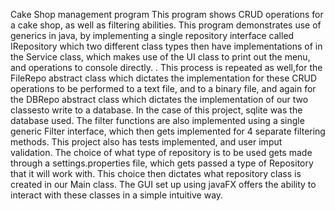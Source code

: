 Cake Shop management program
This program shows CRUD operations for a cake shop, as well as filtering abilities.
This program demonstrates use of generics in java, by implementing a single repository interface called IRepository which two different class types then have implementations of in the Service class, which makes use of the UI class to
print out the menu, and operations to console directly. . This process is repeated as well,for the FileRepo abstract class which dictates the implementation for these CRUD operations to be performed to a text file, and to a binary file,
and again for the DBRepo abstract class which dictates the implementation of our two classesto write to a database. In the case of this project, sqlite was the database used. 
The filter functions are also implemented using a single generic Filter interface, which then gets implemented for 4 separate filtering methods. 
This project also has tests implemented, and user imput validation.
The choice of what type of repository is to be used gets made through a settings.properties file, which gets passed a type of Repository that it will work with. This choice then dictates what repository class is created in our Main class.
The GUI set up using javaFX offers the ability to interact with these classes in a simple intuitive way.
